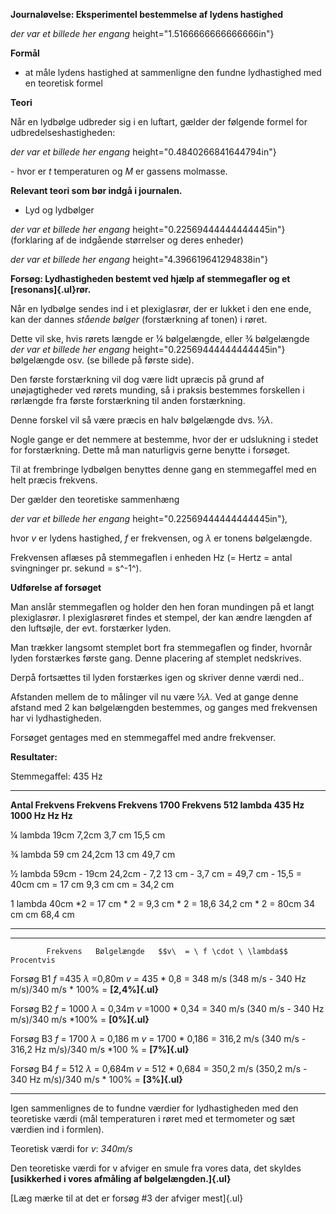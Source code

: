 **Journaløvelse: Eksperimentel bestemmelse af lydens hastighed**

*der var et billede her engang*
height="1.5166666666666666in"}

**Formål**

-   at måle lydens hastighed at sammenligne den fundne lydhastighed med
    en teoretisk formel

**Teori**

Når en lydbølge udbreder sig i en luftart, gælder der følgende formel
for udbredelseshastigheden:

*der var et billede her engang*
height="0.4840266841644794in"}

\- hvor er *t* temperaturen og *M* er gassens molmasse.

**Relevant teori som bør indgå i journalen.**

-   Lyd og lydbølger

*der var et billede her engang*
    height="0.22569444444444445in"} (forklaring af de indgående
    størrelser og deres enheder)

*der var et billede her engang*
height="4.396619641294838in"}

**Forsøg: Lydhastigheden bestemt ved hjælp af stemmegafler og et
[resonans]{.ul}rør.**

Når en lydbølge sendes ind i et plexiglasrør, der er lukket i den ene
ende, kan der dannes *stående bølger* (forstærkning af tonen) i røret.

Dette vil ske, hvis rørets længde er ¼ bølgelængde, eller ¾ bølgelængde
*der var et billede her engang*
height="0.22569444444444445in"} bølgelængde osv. (se billede på første
side).

Den første forstærkning vil dog være lidt upræcis på grund af
unøjagtigheder ved rørets munding, så i praksis bestemmes forskellen i
rørlængde fra første forstærkning til anden forstærkning.

Denne forskel vil så være præcis en halv bølgelængde dvs. ½*λ*.

Nogle gange er det nemmere at bestemme, hvor der er udslukning i stedet
for forstærkning. Dette må man naturligvis gerne benytte i forsøget.

Til at frembringe lydbølgen benyttes denne gang en stemmegaffel med en
helt præcis frekvens.

Der gælder den teoretiske sammenhæng

*der var et billede her engang*
height="0.22569444444444445in"}*,*

hvor *v* er lydens hastighed, *f* er frekvensen, og *λ* er tonens
bølgelængde.

Frekvensen aflæses på stemmegaflen i enheden Hz (= Hertz = antal
svingninger pr. sekund = s^-1^).

**Udførelse af forsøget**

Man anslår stemmegaflen og holder den hen foran mundingen på et langt
plexiglasrør. I plexiglasrøret findes et stempel, der kan ændre længden
af den luftsøjle, der evt. forstærker lyden.

Man trækker langsomt stemplet bort fra stemmegaflen og finder, hvornår
lyden forstærkes første gang. Denne placering af stemplet nedskrives.

Derpå fortsættes til lyden forstærkes igen og skriver denne værdi ned..

Afstanden mellem de to målinger vil nu være ½*λ.* Ved at gange denne
afstand med 2 kan bølgelængden bestemmes, og ganges med frekvensen har
vi lydhastigheden.

Forsøget gentages med en stemmegaffel med andre frekvenser.

**Resultater:**

Stemmegaffel: 435 Hz

  ---------- ------------ ------------ ------------------- ----------------
  **Antal    **Frekvens   **Frekvens   **Frekvens 1700     **Frekvens 512
  lambda**   435 Hz**     1000 Hz**    Hz**                Hz**

  ¼ lambda   19cm         7,2cm        3,7 cm              15,5 cm

  ¾ lambda   59 cm        24,2cm       13 cm               49,7 cm

  ½ lambda   59cm - 19cm  24,2cm - 7,2 13 cm - 3,7 cm =    49,7 cm - 15,5
             = 40cm       cm = 17 cm   9,3 cm              cm = 34,2 cm

  1 lambda   40cm \*2 =   17 cm \* 2 = 9,3 cm \* 2 = 18,6  34,2 cm \* 2 =
             80cm         34 cm        cm                  68,4 cm
  ---------- ------------ ------------ ------------------- ----------------

  --------- ---------- ------------- ------------------------------- ----------------------
            Frekvens   Bølgelængde   $$v\  = \ f \cdot \ \lambda$$   Procentvis

  Forsøg B1 *f* =435   *λ* =0,80m    *v* = 435 \* 0,8 = 348 m/s      (348 m/s - 340
            Hz                                                       m/s)/340 m/s \* 100% =
                                                                     **[2,4%]{.ul}**

  Forsøg B2 *f* = 1000 *λ* = 0,34m   *v* =1000 \* 0,34 = 340 m/s     (340 m/s - 340
            Hz                                                       m/s)/340 m/s \*100% =
                                                                     **[0%]{.ul}**

  Forsøg B3 *f* = 1700 *λ* = 0,186 m *v* = 1700 \* 0,186 = 316,2 m/s (340 m/s - 316,2
            Hz                                                       m/s)/340 m/s \*100 % =
                                                                     **[7%]{.ul}**

  Forsøg B4 *f* = 512  *λ* = 0,684m  *v* = 512 \* 0,684 = 350,2 m/s  (350,2 m/s - 340
            Hz                                                       m/s)/340 m/s \* 100% =
                                                                     **[3%]{.ul}**
  --------- ---------- ------------- ------------------------------- ----------------------

Igen sammenlignes de to fundne værdier for lydhastigheden med den
teoretiske værdi (mål temperaturen i røret med et termometer og sæt
værdien ind i formlen).

Teoretisk værdi for *v*: *340m/s*

Den teoretiske værdi for v afviger en smule fra vores data, det skyldes
**[usikkerhed i vores afmåling af bølgelængden.]{.ul}**

[Læg mærke til at det er forsøg #3 der afviger mest]{.ul}

